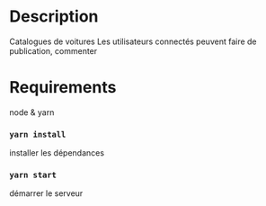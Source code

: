 # Description
Catalogues de voitures
Les utilisateurs connectés peuvent faire de publication, commenter

# Requirements
node & yarn

### `yarn install`
installer les dépendances

### `yarn start`
démarrer le serveur
